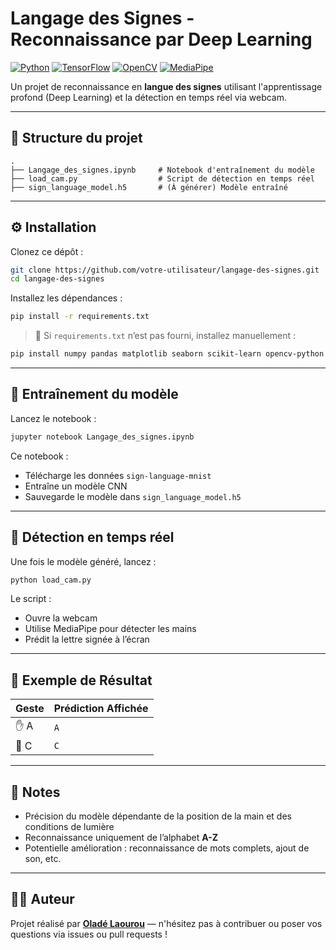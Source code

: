 # Langage des Signes - Reconnaissance par Deep Learning

[![Python](https://img.shields.io/badge/Python-3.10-blue?logo=python)](https://www.python.org/)
[![TensorFlow](https://img.shields.io/badge/TensorFlow-2.x-orange?logo=tensorflow)](https://www.tensorflow.org/)
[![OpenCV](https://img.shields.io/badge/OpenCV-4.x-green?logo=opencv)](https://opencv.org/)
[![MediaPipe](https://img.shields.io/badge/MediaPipe-Hands-red?logo=google)](https://google.github.io/mediapipe/)

Un projet de reconnaissance en **langue des signes** utilisant l'apprentissage profond (Deep Learning) et la détection en temps réel via webcam.

---

## 📁 Structure du projet

```
.
├── Langage_des_signes.ipynb     # Notebook d'entraînement du modèle
├── load_cam.py                  # Script de détection en temps réel
├── sign_language_model.h5       # (À générer) Modèle entraîné
```

---

## ⚙️ Installation

Clonez ce dépôt :

```bash
git clone https://github.com/votre-utilisateur/langage-des-signes.git
cd langage-des-signes
```

Installez les dépendances :

```bash
pip install -r requirements.txt
```

> 📌 Si `requirements.txt` n’est pas fourni, installez manuellement :

```bash
pip install numpy pandas matplotlib seaborn scikit-learn opencv-python mediapipe tensorflow
```

---

## 🧠 Entraînement du modèle

Lancez le notebook :

```bash
jupyter notebook Langage_des_signes.ipynb
```

Ce notebook :
- Télécharge les données `sign-language-mnist`
- Entraîne un modèle CNN
- Sauvegarde le modèle dans `sign_language_model.h5`

---

## 🎥 Détection en temps réel

Une fois le modèle généré, lancez :

```bash
python load_cam.py
```

Le script :
- Ouvre la webcam
- Utilise MediaPipe pour détecter les mains
- Prédit la lettre signée à l’écran

---

## 🧪 Exemple de Résultat

| Geste | Prédiction Affichée |
|-------|----------------------|
| ✋ A   | `A`                  |
| 🤘 C   | `C`                  |

---

## 📌 Notes

- Précision du modèle dépendante de la position de la main et des conditions de lumière
- Reconnaissance uniquement de l’alphabet **A-Z**
- Potentielle amélioration : reconnaissance de mots complets, ajout de son, etc.

---

## 👨‍💻 Auteur

Projet réalisé par [**Oladé Laourou**](https://github.com/votre-utilisateur) — n'hésitez pas à contribuer ou poser vos questions via issues ou pull requests !
